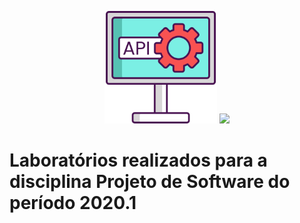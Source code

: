 <p  align="center">
     <img  src="./img/002-api.svg"  heigth="80"  width="180"/>
     <img  src="./img/002-elearning.svg"  heigth="80"  width="180"/>
<p/>

# Laboratórios realizados para a disciplina Projeto de Software do período 2020.1 
